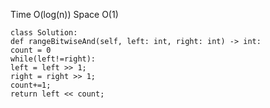 Time O(log(n))
Space O(1)
```
class Solution:
def rangeBitwiseAnd(self, left: int, right: int) -> int:
count = 0
while(left!=right):
left = left >> 1;
right = right >> 1;
count+=1;
return left << count;
```